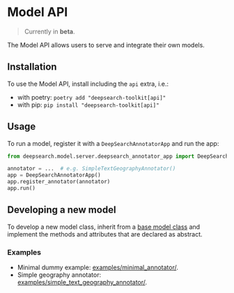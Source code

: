 # Model API

> Currently in **beta**.

The Model API allows users to serve and integrate their own models.

## Installation
To use the Model API, install including the `api`
extra, i.e.:
- with poetry:
`poetry add "deepsearch-toolkit[api]"`
- with pip: `pip install "deepsearch-toolkit[api]"`

## Usage
To run a model, register it with a `DeepSearchAnnotatorApp` and run the app:
```python
from deepsearch.model.server.deepsearch_annotator_app import DeepSearchAnnotatorApp

annotator = ...  # e.g. SimpleTextGeographyAnnotator()
app = DeepSearchAnnotatorApp()
app.register_annotator(annotator)
app.run()
```

## Developing a new model
To develop a new model class, inherit from a [base model class](base/) and implement the methods and attributes that are declared as abstract.

### Examples
- Minimal dummy example:
[examples/minimal_annotator/](examples/minimal_annotator/).
- Simple geography annotator:
[examples/simple_text_geography_annotator/](examples/simple_text_geography_annotator/).
